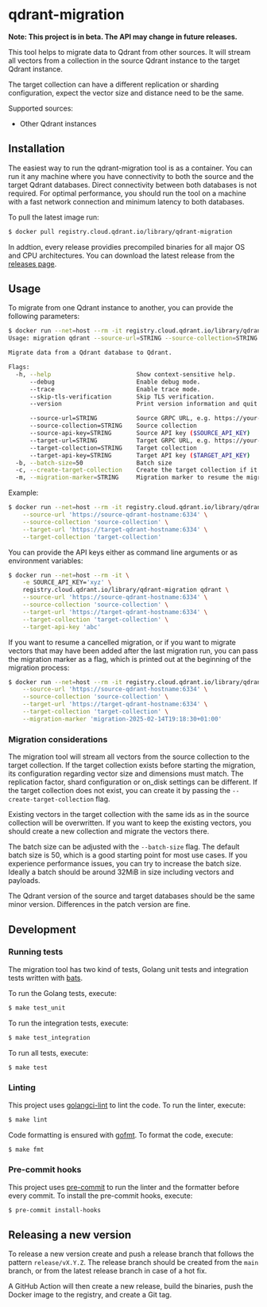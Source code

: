 # qdrant-migration

**Note: This project is in beta. The API may change in future releases.**

This tool helps to migrate data to Qdrant from other sources. It will stream all vectors from a collection in the source Qdrant instance to the target Qdrant instance.

The target collection can have a different replication or sharding configuration, expect the vector size and distance need to be the same.

Supported sources:

* Other Qdrant instances

## Installation

The easiest way to run the qdrant-migration tool is as a container. You can run it any machine where you have connectivity to both the source and the target Qdrant databases. Direct connectivity between both databases is not required. For optimal performance, you should run the tool on a machine with a fast network connection and minimum latency to both databases.

To pull the latest image run:

```bash
$ docker pull registry.cloud.qdrant.io/library/qdrant-migration
```

In addtion, every release providies precompiled binaries for all major OS and CPU architectures. You can download the latest release from the [releases page](https://github.com/qdrant/migration/releases).

## Usage

To migrate from one Qdrant instance to another, you can provide the following parameters:

```bash
$ docker run --net=host --rm -it registry.cloud.qdrant.io/library/qdrant-migration qdrant --help
Usage: migration qdrant --source-url=STRING --source-collection=STRING --target-url=STRING --target-collection=STRING [flags]

Migrate data from a Qdrant database to Qdrant.

Flags:
  -h, --help                        Show context-sensitive help.
      --debug                       Enable debug mode.
      --trace                       Enable trace mode.
      --skip-tls-verification       Skip TLS verification.
      --version                     Print version information and quit

      --source-url=STRING           Source GRPC URL, e.g. https://your-qdrant-hostname:6334
      --source-collection=STRING    Source collection
      --source-api-key=STRING       Source API key ($SOURCE_API_KEY)
      --target-url=STRING           Target GRPC URL, e.g. https://your-qdrant-hostname:6334
      --target-collection=STRING    Target collection
      --target-api-key=STRING       Target API key ($TARGET_API_KEY)
  -b, --batch-size=50               Batch size
  -c, --create-target-collection    Create the target collection if it does not exist
  -m, --migration-marker=STRING     Migration marker to resume the migration
```

Example:

```bash
$ docker run --net=host --rm -it registry.cloud.qdrant.io/library/qdrant-migration qdrant \
    --source-url 'https://source-qdrant-hostname:6334' \
    --source-collection 'source-collection' \
    --target-url 'https://target-qdrant-hostname:6334' \
    --target-collection 'target-collection'
```

You can provide the API keys either as command line arguments or as environment variables:

```bash
$ docker run --net=host --rm -it \
    -e SOURCE_API_KEY='xyz' \ 
    registry.cloud.qdrant.io/library/qdrant-migration qdrant \
    --source-url 'https://source-qdrant-hostname:6334' \
    --source-collection 'source-collection' \
    --target-url 'https://target-qdrant-hostname:6334' \
    --target-collection 'target-collection' \
    --target-api-key 'abc'
```

If you want to resume a cancelled migration, or if you want to migrate vectors that may have been added after the last migration run, you can pass the migration marker as a flag, which is printed out at the beginning of the migration process:

```bash
$ docker run --net=host --rm -it registry.cloud.qdrant.io/library/qdrant-migration qdrant \
    --source-url 'https://source-qdrant-hostname:6334' \
    --source-collection 'source-collection' \
    --target-url 'https://target-qdrant-hostname:6334' \
    --target-collection 'target-collection' \
    --migration-marker 'migration-2025-02-14T19:18:30+01:00'
```

### Migration considerations

The migration tool will stream all vectors from the source collection to the target collection. If the target collection exists before starting the migration, its configuration regarding vector size and dimensions must match. The replication factor, shard configuration or on_disk settings can be different. If the target collection does not exist, you can create it by passing the `--create-target-collection` flag.

Existing vectors  in the target collection with the same ids as in the source collection will be overwritten. If you want to keep the existing vectors, you should create a new collection and migrate the vectors there.

The batch size can be adjusted with the `--batch-size` flag. The default batch size is 50, which is a good starting point for most use cases. If you experience performance issues, you can try to increase the batch size. Ideally a batch should be around 32MiB in size including vectors and payloads.

The Qdrant version of the source and target databases should be the same minor version. Differences in the patch version are fine.

## Development

### Running tests

The migration tool has two kind of tests, Golang unit tests and integration tests written with [bats](https://bats-core.readthedocs.io/).

To run the Golang tests, execute:

```bash
$ make test_unit
```

To run the integration tests, execute:

```bash
$ make test_integration
```

To run all tests, execute:

```bash
$ make test
```

### Linting

This project uses [golangci-lint](https://golangci-lint.run/) to lint the code. To run the linter, execute:

```bash
$ make lint
```

Code formatting is ensured with [gofmt](https://pkg.go.dev/cmd/gofmt). To format the code, execute:

```bash
$ make fmt
```

### Pre-commit hooks

This project uses [pre-commit](https://pre-commit.com/) to run the linter and the formatter before every commit. To install the pre-commit hooks, execute:

```bash
$ pre-commit install-hooks
```

## Releasing a new version

To release a new version create and push a release branch that follows the pattern `release/vX.Y.Z`. The release branch should be created from the `main` branch, or from the latest release branch in case of a hot fix.

A GitHub Action will then create a new release, build the binaries, push the Docker image to the registry, and create a Git tag.

